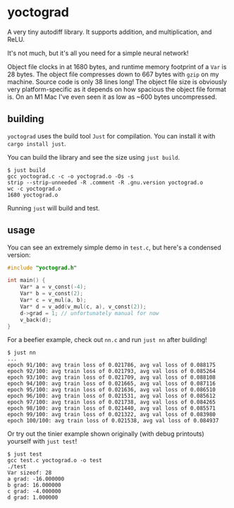 # yoctograd

A very tiny autodiff library. It supports addition, and multiplication, and ReLU. 

It's not much, but it's all you need for a simple neural network!

Object file clocks in at 1680 bytes, and runtime memory footprint of a `Var` is 28 bytes. The object file compresses down to 667 bytes with `gzip` on my machine. Source code is only 38 lines long! The object file size is obviously very platform-specific as it depends on how spacious the object file format is. On an M1 Mac I've even seen it as low as ~600 bytes uncompressed.

## building 
`yoctograd` uses the build tool `Just` for compilation. You can install it with `cargo install just`.

You can build the library and see the size using `just build`.

```
$ just build
gcc yoctograd.c -c -o yoctograd.o -Os -s
strip --strip-unneeded -R .comment -R .gnu.version yoctograd.o
wc -c yoctograd.o
1680 yoctograd.o
```

Running `just` will build and test.

## usage 

You can see an extremely simple demo in `test.c`, but here's a condensed version:

```C
#include "yoctograd.h"

int main() {
    Var* a = v_const(-4);
    Var* b = v_const(2);
    Var* c = v_mul(a, b);
    Var* d = v_add(v_mul(c, a), v_const(2));
    d->grad = 1; // unfortunately manual for now
    v_back(d);
}
```

For a beefier example, check out `nn.c` and run `just nn` after building!
```
$ just nn
...
epoch 91/100: avg train loss of 0.021786, avg val loss of 0.088175
epoch 92/100: avg train loss of 0.021793, avg val loss of 0.085264
epoch 93/100: avg train loss of 0.021709, avg val loss of 0.088108
epoch 94/100: avg train loss of 0.021665, avg val loss of 0.087116
epoch 95/100: avg train loss of 0.021636, avg val loss of 0.086510
epoch 96/100: avg train loss of 0.021531, avg val loss of 0.085612
epoch 97/100: avg train loss of 0.021738, avg val loss of 0.084265
epoch 98/100: avg train loss of 0.021440, avg val loss of 0.085571
epoch 99/100: avg train loss of 0.021322, avg val loss of 0.083980
epoch 100/100: avg train loss of 0.021538, avg val loss of 0.084937
```

Or try out the tinier example shown originally (with debug printouts) yourself with `just test`!
```
$ just test
gcc test.c yoctograd.o -o test
./test
Var sizeof: 28
a grad: -16.000000
b grad: 16.000000
c grad: -4.000000
d grad: 1.000000
```

